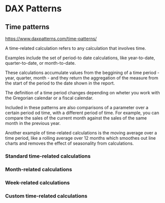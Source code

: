 # DAX Patterns

## Time patterns
https://www.daxpatterns.com/time-patterns/

<p>
  A time-related calculation refers to any calculation that involves time.</br>
  
  Examples include the set of period-to date calculations, like year-to-date, quarter-to-date, or 
  month-to-date.</br>

  These calculations accumulate values from the beggining of a time period - year, quarter, month - 
  and they return the aggregation of the measure from the start of the period to the date shown in 
  the report.</br>

  The definition of a time period changes depending on wheter you work with the Gregorian calendar 
  or a fiscal calendar.</br>

  Included in these patterns are also comparisons of a parameter over a certain period od time, with a 
  different period of time. For example, you can compare the sales of the current month against the sales of
  the same month in the previous year.</br>

  Another example of time-related calculations is the moving average over a time period, like a rolling 
  average over 12 months which smoothes out line charts and removes the effect of seasonality from 
  calculations.
</p>

### Standard time-related calculations
### Month-related calculations
### Week-related calculations
### Custom time-related calculations
